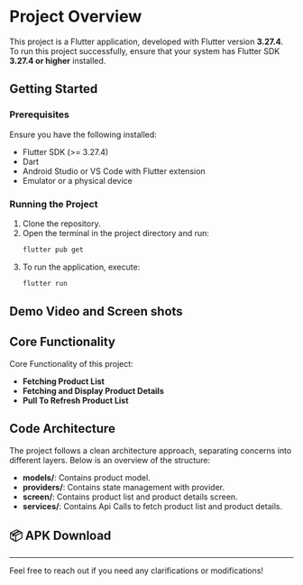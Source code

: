 # Project Overview

This project is a Flutter application, developed with Flutter version **3.27.4**. To run this project successfully, ensure that your system has Flutter SDK **3.27.4 or higher** installed.

## Getting Started

### Prerequisites
Ensure you have the following installed:
- Flutter SDK (>= 3.27.4)
- Dart
- Android Studio or VS Code with Flutter extension
- Emulator or a physical device

### Running the Project
1. Clone the repository.
2. Open the terminal in the project directory and run:
   ```sh
   flutter pub get
   ```
3. To run the application, execute:
   ```sh
   flutter run
   ```

## Demo Video and Screen shots



## Core Functionality

Core Functionality of this project: 

- **Fetching Product List**
- **Fetching and Display Product Details**
- **Pull To Refresh Product List**

## Code Architecture

The project follows a clean architecture approach, separating concerns into different layers. Below is an overview of the structure:

- **models/**: Contains product model.
- **providers/**: Contains state management with provider.
- **screen/**: Contains product list and product details screen.
- **services/**: Contains Api Calls to fetch product list and product details.



## 📦 APK Download



---

Feel free to reach out if you need any clarifications or modifications!
